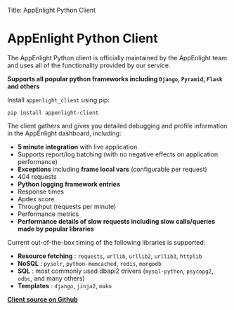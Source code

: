 Title: AppEnlight Python Client

# AppEnlight Python Client

The AppEnlight Python client is officially maintained by the AppEnlight team and uses
all of the functionality provided by our service.

**Supports all popular python frameworks including `Django`, `Pyramid`, `Flask` and others**

Install `appenlight_client` using pip:

    pip install appenlight-client

The client gathers and gives you detailed debugging and profile
information in the AppEnlight dashboard, including:

* **5 minute integration** with live application
* Supports report/log batching (with no negative effects on application performance)
* **Exceptions** including **frame local vars** (configurable per request)
* 404 requests
* **Python logging framework entries**
* Response times
* Apdex score
* Throughput (requests per minute)
* Performance metrics
* **Performance details of slow requests including slow calls/queries made by popular libraries**

Current out-of-the-box timing of the following libraries is supported:

* **Resource fetching** : `requests`, `urllib`, `urllib2`, `urllib3`, `httplib`
* **NoSQL** : `pysolr`, `python-memcached`, `redis`, `mongodb`
* **SQL** : most commonly used dbapi2 drivers (`mysql-python`, `psycopg2`, `odbc`, and many others)
* **Templates** : `django`, `jinja2`, `mako`

**[Client source on Github](https://github.com/AppEnlight/appenlight-client-python)**
